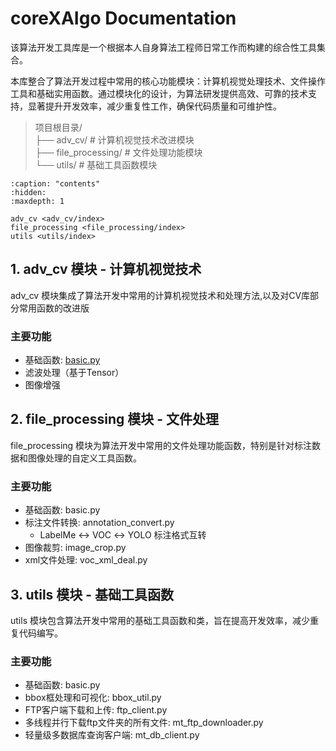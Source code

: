 # coreXAIgo Documentation  

该算法开发工具库是一个根据本人自身算法工程师日常工作而构建的综合性工具集合。

本库整合了算法开发过程中常用的核心功能模块：计算机视觉处理技术、文件操作工具和基础实用函数。通过模块化的设计，为算法研发提供高效、可靠的技术支持，显著提升开发效率，减少重复性工作，确保代码质量和可维护性。

> 项目根目录/  
> ├── adv_cv/ # 计算机视觉技术改进模块  
> ├── file_processing/ # 文件处理功能模块  
> └── utils/ # 基础工具函数模块

```{toctree}
:caption: "contents"
:hidden:
:maxdepth: 1

adv_cv <adv_cv/index>
file_processing <file_processing/index>
utils <utils/index>
```

## 1. adv_cv 模块 - 计算机视觉技术

adv_cv 模块集成了算法开发中常用的计算机视觉技术和处理方法,以及对CV库部分常用函数的改进版

### 主要功能

- 基础函数: [basic.py](adv_cv/basic)
- 滤波处理（基于Tensor）
- 图像增强

## 2. file_processing 模块 - 文件处理

file_processing 模块为算法开发中常用的文件处理功能函数，特别是针对标注数据和图像处理的自定义工具函数。

### 主要功能

- 基础函数: basic.py
- 标注文件转换: annotation_convert.py
    - LabelMe ↔ VOC ↔ YOLO 标注格式互转
- 图像裁剪: image_crop.py
- xml文件处理: voc_xml_deal.py

## 3. utils 模块 - 基础工具函数

utils 模块包含算法开发中常用的基础工具函数和类，旨在提高开发效率，减少重复代码编写。

### 主要功能

- 基础函数: basic.py
- bbox框处理和可视化: bbox_util.py
- FTP客户端下载和上传: ftp_client.py
- 多线程并行下载ftp文件夹的所有文件: mt_ftp_downloader.py
- 轻量级多数据库查询客户端: mt_db_client.py